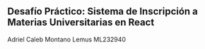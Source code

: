 

## Desafío Práctico: Sistema de Inscripción a Materias Universitarias en React

Adriel Caleb Montano Lemus ML232940



